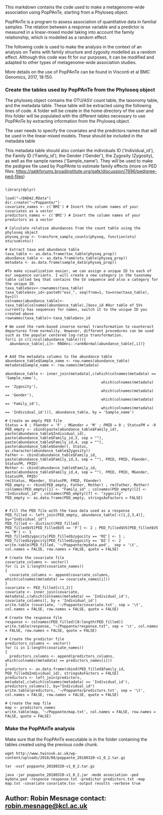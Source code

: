 This markdown contains the code used to make a metagenome-wide association using PopPAnTe, starting from a Phyloseq object.

PopPAnTe is a program to assess association of quantitative data in familial samples. The relation between a response variable and a predictor is measured in a linear-mixed model taking into account the family relationship, which is modelled as a random effect. 

The following code is used to make the analysis in the context of an analysis on Twins with family structure and zygosity modelled as a random effect. Although this code was fit for our purposes, it can be modified and adapted to other types of metagenome-wide association studies.

More details on the use of PopPAnTe can be found in Visconti et al BMC Genomics, 2017, 18:150.


### Create the tables used by PopPAnTe from the Phyloseq object

The phyloseq object contains the OTU/ASV count table, the taxonomy table, and the metadata table. 
These table will be extracted using the following lines of code. A folder will be create in the home directory of the user and this folder will be populated with the different tables necessary to use PopPAnTe by extracting information from the Phyloseq object.

The user needs to specify the covariates and the predictors names that will be used in the linear-mixed models. These should be included in the metadata table

This metadata table should also contain the individuals ID ('Individual_id'), the Family ID ('Family_id'), the Gender ('Gender'), the Zygosity (Zygosity), as well as the sample names ('Sample_name'). They will be used to make the pedigree file used by PopPAnte to estimate family effects (more on PED files: https://gatkforums.broadinstitute.org/gatk/discussion/7696/pedigree-ped-files)



```{r Dada2}

library(dplyr)

load("~/DADA2.RData")
dir.create("~/Poppante/")
covariate_names <- c('BMI') # Insert the column names of your covariates as a vector
predictors_names <- c('BMI') # Insert the column names of your predictors as a vector

# Calculate relative abundances from the count table using the phyloseq object
physeq_prop <- transform_sample_counts(physeq, function(otu) otu/sum(otu))

# Extract taxa and abundance table
taxa_table <- as.data.frame(tax_table(physeq_prop))
abundance_table <- as.data.frame(otu_table(physeq_prop))
metadata <- as.data.frame(sample_data(physeq_prop))

#To make visualization easier, we can assign a unique ID to each of our sequence variants. I will create a new category in the taxonomy table called Seq that contains the SV sequence and also a category for the unique ID.
taxa_table$esv<-rownames(taxa_table)
taxa_table$esv_id<-paste0("esv_", seq(from=1, to=nrow(taxa_table), by=1))
colnames(abundance_table)<-taxa_table[colnames(abundance_table),]$esv_id #Our table of SVs currently has sequences for names, switch it to the unique ID you created above
rownames(taxa_table)<-taxa_table$esv_id
  
# We used the rank-based inverse normal transformation to counteract departures from normality. However, different procedures can be used such as the popular centered log-ratio transformation.
for(i in c(1:ncol(abundance_table))){
  abundance_table[,i]<- RNOmni::rankNormal(abundance_table[,i])}


# Add the metadata columns to the abundance table
abundance_table$Sample_name <- row.names(abundance_table)
metadata$Sample_name <- row.names(metadata)

abundance_table <- inner_join(metadata[,c(which(colnames(metadata) == 'Sample_name'),
                                            which(colnames(metadata) == 'Zygosity'),
                                            which(colnames(metadata) == 'Gender'),
                                            which(colnames(metadata) == 'Family_id'),
                                            which(colnames(metadata) == 'Individual_id'))], abundance_table, by = 'Sample_name')

# Create an empty PED file
Status = 0 ; FGender = 'F' ; MGender = 'M' ; FMID = 0 ; StatusFM = -9
PED_empty <- cbind(paste(abundance_table$Family_id), paste(abundance_table$Individual_id), paste(abundance_table$Family_id,3, sep = ""), paste(abundance_table$Family_id,4, sep = ""), paste(abundance_table$Gender), Status, as.character(abundance_table$Zygosity))
Father <- cbind(abundance_table$Family_id, paste(abundance_table$Family_id,3, sep = ""), FMID, FMID, FGender, StatusFM, FMID)
Mother <- cbind(abundance_table$Family_id, paste(abundance_table$Family_id,4, sep = ""), FMID, FMID, MGender, StatusFM, FMID)
rm(Status, MGender, StatusFM, FMID, FGender)
PED_empty <- rbind(PED_empty, Father, Mother) ; rm(Father, Mother)
colnames(PED_empty)[1] <- "Family_id" ; colnames(PED_empty)[2] <- "Individual_id" ; colnames(PED_empty)[7] <- "zygocity"
PED_empty <- as.data.frame(PED_empty, stringsAsFactors = FALSE)


# Fill the PED file with the taxa data used as a response
PED_filled <- left_join(PED_empty, abundance_table[-c(1,2,3,4)], by="Individual_id")
PED_filled <- distinct(PED_filled)
PED_filled$V5[PED_filled$V5 == 'F'] <- 2 ; PED_filled$V5[PED_filled$V5 == 'M'] <- 1
PED_filled$zygocity[PED_filled$zygocity == 'MZ'] <- 1 ; PED_filled$zygocity[PED_filled$zygocity == 'DZ'] <- 2
write.table(PED_filled, '~/Poppante/mydata.ped',  sep = '\t', col.names = FALSE, row.names = FALSE, quote = FALSE)

# Create the covariate file
covariate_columns <- vector()
for (i in 1:length(covariate_names))
{
  covariate_columns <- append(covariate_columns, which(colnames(metadata) == covariate_names[i]))
}
covariate <- PED_filled[c(1,2)]
covariate <- inner_join(covariate, metadata[,c(which(colnames(metadata) == 'Individual_id'), covariate_columns)], by = 'Individual_id')
write.table (covariate, '~/Poppante/covariate.txt', sep = '\t', col.names = FALSE, row.names = FALSE, quote = FALSE) 

# Create the response file
response <- colnames(PED_filled)[8:length(PED_filled)]
write.table(response, "~/Poppante/response.txt", sep = '\t', col.names = FALSE, row.names = FALSE, quote = FALSE)

# Create the predictor file
predictors_columns <- vector()
for (i in 1:length(covariate_names))
{
  predictors_columns <- append(predictors_columns, which(colnames(metadata) == predictors_names[i]))
}
predictors <- as.data.frame(cbind(PED_filled$Family_id, PED_filled$Individual_id), stringsAsFactors = FALSE)
predictors <- left_join(predictors, metadata[,c(which(colnames(metadata) == 'Individual_id'), predictors_columns)], by="Individual_id")
write.table(predictors, '~/Poppante/predictors.txt', sep = '\t', col.names = FALSE, row.names = FALSE, quote = FALSE)

# Create the map file
map <- predictors_names
write.table(map, '~/Poppante/map.txt', col.names = FALSE, row.names = FALSE, quote = FALSE)

```


### Make the PopPAnTe analysis

Make sure that the PopPAnTe executable is in the folder containing the tables created using the previous code chunk.


```{bash}
wget http://www.twinsuk.ac.uk/wp-content/uploads/2018/08/poppante_20180320-v1_0_2.tar.gz

tar -xvzf poppante_20180320-v1_0_2.tar.gz

java -jar poppante_20180320-v1_0_2.jar -mode association -ped mydata.ped -response response.txt -predictor predictors.txt -map map.txt -covariate covariate.tsv -output results -verbose true

```

Author:     Robin Mesnage
contact:    robin.mesnage@kcl.ac.uk
--------------------------------------------------------------------------

